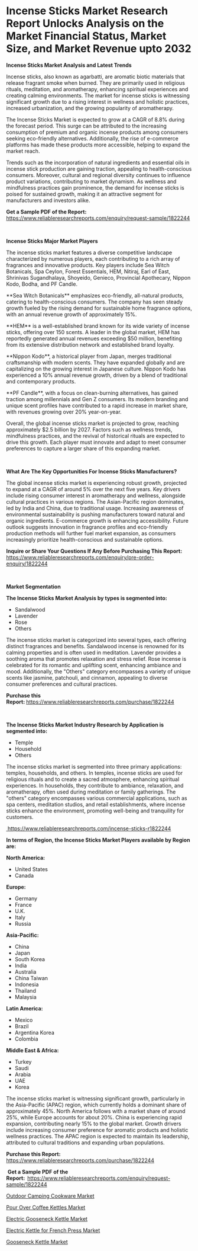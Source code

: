 <p><h1>Incense Sticks Market Research Report Unlocks Analysis on the Market Financial Status, Market Size, and Market Revenue upto 2032</h1></p><p><strong>Incense Sticks Market Analysis and Latest Trends</strong></p>
<p><p>Incense sticks, also known as agarbatti, are aromatic biotic materials that release fragrant smoke when burned. They are primarily used in religious rituals, meditation, and aromatherapy, enhancing spiritual experiences and creating calming environments. The market for incense sticks is witnessing significant growth due to a rising interest in wellness and holistic practices, increased urbanization, and the growing popularity of aromatherapy.</p><p>The Incense Sticks Market is expected to grow at a CAGR of 8.8% during the forecast period. This surge can be attributed to the increasing consumption of premium and organic incense products among consumers seeking eco-friendly alternatives. Additionally, the rise of e-commerce platforms has made these products more accessible, helping to expand the market reach.</p><p>Trends such as the incorporation of natural ingredients and essential oils in incense stick production are gaining traction, appealing to health-conscious consumers. Moreover, cultural and regional diversity continues to influence product variations, contributing to market dynamism. As wellness and mindfulness practices gain prominence, the demand for incense sticks is poised for sustained growth, making it an attractive segment for manufacturers and investors alike.</p></p>
<p><strong>Get a Sample PDF of the Report:&nbsp;</strong> <a href="https://www.reliableresearchreports.com/enquiry/request-sample/1822244?utm_campaign=8&utm_medium=2&utm_source=Github&utm_content=ia&utm_term=07022025&utm_id=incense-sticks">https://www.reliableresearchreports.com/enquiry/request-sample/1822244</a></p>
<p>&nbsp;</p>
<p><strong>Incense Sticks Major Market Players</strong></p>
<p><p>The incense sticks market features a diverse competitive landscape characterized by numerous players, each contributing to a rich array of fragrances and innovative products. Key players include Sea Witch Botanicals, Spa Ceylon, Forest Essentials, HEM, Nitiraj, Earl of East, Shrinivas Sugandhalaya, Shoyeido, Genieco, Provincial Apothecary, Nippon Kodo, Bodha, and PF Candle.</p><p>**Sea Witch Botanicals** emphasizes eco-friendly, all-natural products, catering to health-conscious consumers. The company has seen steady growth fueled by the rising demand for sustainable home fragrance options, with an annual revenue growth of approximately 15%.</p><p>**HEM** is a well-established brand known for its wide variety of incense sticks, offering over 150 scents. A leader in the global market, HEM has reportedly generated annual revenues exceeding $50 million, benefiting from its extensive distribution network and established brand loyalty.</p><p>**Nippon Kodo**, a historical player from Japan, merges traditional craftsmanship with modern scents. They have expanded globally and are capitalizing on the growing interest in Japanese culture. Nippon Kodo has experienced a 10% annual revenue growth, driven by a blend of traditional and contemporary products.</p><p>**PF Candle**, with a focus on clean-burning alternatives, has gained traction among millennials and Gen Z consumers. Its modern branding and unique scent profiles have contributed to a rapid increase in market share, with revenues growing over 20% year-on-year.</p><p>Overall, the global incense sticks market is projected to grow, reaching approximately $2.5 billion by 2027. Factors such as wellness trends, mindfulness practices, and the revival of historical rituals are expected to drive this growth. Each player must innovate and adapt to meet consumer preferences to capture a larger share of this expanding market.</p></p>
<p>&nbsp;</p>
<p><strong>What Are The Key Opportunities For Incense Sticks Manufacturers?</strong></p>
<p><p>The global incense sticks market is experiencing robust growth, projected to expand at a CAGR of around 5% over the next five years. Key drivers include rising consumer interest in aromatherapy and wellness, alongside cultural practices in various regions. The Asian-Pacific region dominates, led by India and China, due to traditional usage. Increasing awareness of environmental sustainability is pushing manufacturers toward natural and organic ingredients. E-commerce growth is enhancing accessibility. Future outlook suggests innovation in fragrance profiles and eco-friendly production methods will further fuel market expansion, as consumers increasingly prioritize health-conscious and sustainable options.</p></p>
<p><strong>Inquire or Share Your Questions If Any Before Purchasing This Report:</strong> <a href="https://www.reliableresearchreports.com/enquiry/pre-order-enquiry/1822244?utm_campaign=8&utm_medium=2&utm_source=Github&utm_content=ia&utm_term=07022025&utm_id=incense-sticks">https://www.reliableresearchreports.com/enquiry/pre-order-enquiry/1822244</a></p>
<p>&nbsp;</p>
<p><strong>Market Segmentation</strong></p>
<p><strong>The Incense Sticks Market Analysis by types is segmented into:</strong></p>
<p><ul><li>Sandalwood</li><li>Lavender</li><li>Rose</li><li>Others</li></ul></p>
<p><p>The incense sticks market is categorized into several types, each offering distinct fragrances and benefits. Sandalwood incense is renowned for its calming properties and is often used in meditation. Lavender provides a soothing aroma that promotes relaxation and stress relief. Rose incense is celebrated for its romantic and uplifting scent, enhancing ambiance and mood. Additionally, the "Others" category encompasses a variety of unique scents like jasmine, patchouli, and cinnamon, appealing to diverse consumer preferences and cultural practices.</p></p>
<p><strong>Purchase this Report:&nbsp;</strong><a href="https://www.reliableresearchreports.com/purchase/1822244?utm_campaign=8&utm_medium=2&utm_source=Github&utm_content=ia&utm_term=07022025&utm_id=incense-sticks">https://www.reliableresearchreports.com/purchase/1822244</a></p>
<p>&nbsp;</p>
<p><strong>The Incense Sticks Market Industry Research by Application is segmented into:</strong></p>
<p><ul><li>Temple</li><li>Household</li><li>Others</li></ul></p>
<p><p>The incense sticks market is segmented into three primary applications: temples, households, and others. In temples, incense sticks are used for religious rituals and to create a sacred atmosphere, enhancing spiritual experiences. In households, they contribute to ambiance, relaxation, and aromatherapy, often used during meditation or family gatherings. The "others" category encompasses various commercial applications, such as spa centers, meditation studios, and retail establishments, where incense sticks enhance the environment, promoting well-being and tranquility for customers.</p></p>
<p><a href="https://www.reliableresearchreports.com/incense-sticks-r1822244?utm_campaign=8&utm_medium=2&utm_source=Github&utm_content=ia&utm_term=07022025&utm_id=incense-sticks">&nbsp;https://www.reliableresearchreports.com/incense-sticks-r1822244</a></p>
<p><strong>In terms of Region, the Incense Sticks Market Players available by Region are:</strong></p>
<p>
    <p> <strong> North America: </strong>
        <ul>
            <li>United States</li>
            <li>Canada</li>
        </ul>
        </p> 
    <p> <strong> Europe: </strong>
        <ul>
            <li>Germany</li>
            <li>France</li>
            <li>U.K.</li>
            <li>Italy</li>
            <li>Russia</li>
        </ul>
        </p> 
    <p> <strong> Asia-Pacific: </strong>
        <ul>
            <li>China</li>
            <li>Japan</li>
            <li>South Korea</li>
            <li>India</li>
            <li>Australia</li>
            <li>China Taiwan</li>
            <li>Indonesia</li>
            <li>Thailand</li>
            <li>Malaysia</li>
        </ul>
        </p> 
    <p> <strong> Latin America: </strong>
        <ul>
            <li>Mexico</li>
            <li>Brazil</li>
            <li>Argentina Korea</li>
            <li>Colombia</li>
        </ul>
        </p> 
    <p> <strong> Middle East & Africa: </strong>
        <ul>
            <li>Turkey</li>
            <li>Saudi</li>
            <li>Arabia</li>
            <li>UAE</li>
            <li>Korea</li>
        </ul>
    </p>
    </p>
<p><p>The incense sticks market is witnessing significant growth, particularly in the Asia-Pacific (APAC) region, which currently holds a dominant share of approximately 45%. North America follows with a market share of around 25%, while Europe accounts for about 20%. China is experiencing rapid expansion, contributing nearly 15% to the global market. Growth drivers include increasing consumer preference for aromatic products and holistic wellness practices. The APAC region is expected to maintain its leadership, attributed to cultural traditions and expanding urban populations.</p></p>
<p><strong>Purchase this Report: </strong><a href="https://www.reliableresearchreports.com/purchase/1822244?utm_campaign=8&utm_medium=2&utm_source=Github&utm_content=ia&utm_term=07022025&utm_id=incense-sticks">https://www.reliableresearchreports.com/purchase/1822244</a></p>
<p>&nbsp;<strong>Get a Sample PDF of the Report:&nbsp;&nbsp;</strong><a href="https://www.reliableresearchreports.com/enquiry/request-sample/1822244?utm_campaign=8&utm_medium=2&utm_source=Github&utm_content=ia&utm_term=07022025&utm_id=incense-sticks">https://www.reliableresearchreports.com/enquiry/request-sample/1822244</a></p>
<p><strong></strong></p>
<p><p><a href="https://github.com/sherikacas30/Market-Research-Report-List-1/blob/main/outdoor-camping-cookware-market.md?utm_campaign=8&utm_medium=2&utm_source=Github&utm_content=ia&utm_term=07022025&utm_id=incense-sticks">Outdoor Camping Cookware Market</a></p><p><a href="https://github.com/chaturberville8181/Market-Research-Report-List-1/blob/main/pour-over-coffee-kettles-market.md?utm_campaign=8&utm_medium=2&utm_source=Github&utm_content=ia&utm_term=07022025&utm_id=incense-sticks">Pour Over Coffee Kettles Market</a></p><p><a href="https://github.com/hannajuana198484/Market-Research-Report-List-1/blob/main/electric-gooseneck-kettle-market.md?utm_campaign=8&utm_medium=2&utm_source=Github&utm_content=ia&utm_term=07022025&utm_id=incense-sticks">Electric Gooseneck Kettle Market</a></p><p><a href="https://github.com/oliveroste6/Market-Research-Report-List-1/blob/main/electric-kettle-for-french-press-market.md?utm_campaign=8&utm_medium=2&utm_source=Github&utm_content=ia&utm_term=07022025&utm_id=incense-sticks">Electric Kettle for French Press Market</a></p><p><a href="https://github.com/carendesrochers299/Market-Research-Report-List-1/blob/main/gooseneck-kettle-market.md?utm_campaign=8&utm_medium=2&utm_source=Github&utm_content=ia&utm_term=07022025&utm_id=incense-sticks">Gooseneck Kettle Market</a></p></p>
